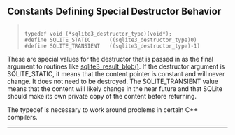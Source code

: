 ## Constants Defining Special Destructor Behavior




> ```
> 
> typedef void (*sqlite3_destructor_type)(void*);
> #define SQLITE_STATIC      ((sqlite3_destructor_type)0)
> #define SQLITE_TRANSIENT   ((sqlite3_destructor_type)-1)
> 
> ```



These are special values for the destructor that is passed in as the
final argument to routines like [sqlite3\_result\_blob()](#sqlite3_result_blob). If the destructor
argument is SQLITE\_STATIC, it means that the content pointer is constant
and will never change. It does not need to be destroyed. The
SQLITE\_TRANSIENT value means that the content will likely change in
the near future and that SQLite should make its own private copy of
the content before returning.


The typedef is necessary to work around problems in certain
C\+\+ compilers.




---



